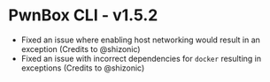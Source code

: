 # PwnBox CLI - v1.5.2

* Fixed an issue where enabling host networking would result in an exception (Credits to @shizonic)
* Fixed an issue with incorrect dependencies for `docker` resulting in exceptions (Credits to @shizonic)

